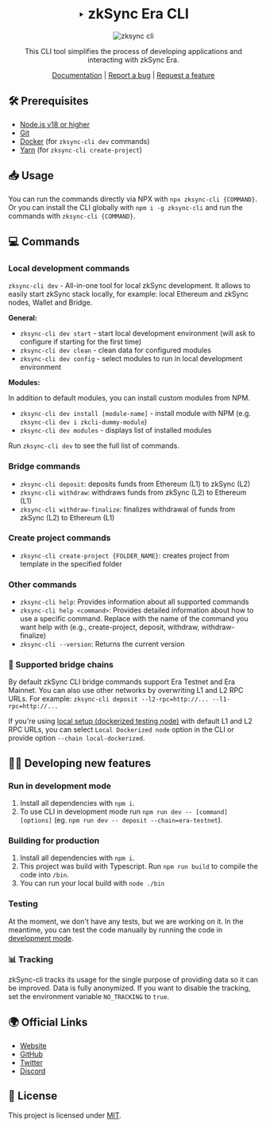 <div align="center">

# ‣ zkSync Era CLI 

![zksync cli](./zksync-cli-banner.png)

This CLI tool simplifies the process of developing applications and interacting with zkSync Era.

[Documentation](https://era.zksync.io/docs/tools/zksync-cli) | [Report a bug](https://github.com/matter-labs/zksync-cli/issues/new) | [Request a feature](https://github.com/matter-labs/zksync-cli/issues/new)

[pr-welcome]: https://img.shields.io/static/v1?color=indigo&label=PRs&style=flat&message=welcome

</div>

## 🛠 Prerequisites

- [Node.js v18 or higher](https://nodejs.org/en)
- [Git](https://git-scm.com/downloads)
- [Docker](https://www.docker.com/get-started/) (for `zksync-cli dev` commands)
- [Yarn](https://v3.yarnpkg.com/getting-started/install) (for `zksync-cli create-project`)

## 📥 Usage

You can run the commands directly via NPX with `npx zksync-cli {COMMAND}`.
Or you can install the CLI globally with `npm i -g zksync-cli` and run the commands with `zksync-cli {COMMAND}`.

## 💻 Commands

### Local development commands
`zksync-cli dev` - All-in-one tool for local zkSync development. It allows to easily start zkSync stack locally, for example: local Ethereum and zkSync nodes, Wallet and Bridge.

**General:**
- `zksync-cli dev start` - start local development environment (will ask to configure if starting for the first time)
- `zksync-cli dev clean` - clean data for configured modules
- `zksync-cli dev config` - select modules to run in local development environment

**Modules:**

In addition to default modules, you can install custom modules from NPM.

- `zksync-cli dev install [module-name]` - install module with NPM (e.g. `zksync-cli dev i zkcli-dummy-module`)
- `zksync-cli dev modules` - displays list of installed modules

Run `zksync-cli dev` to see the full list of commands.

### Bridge commands
- `zksync-cli deposit`: deposits funds from Ethereum (L1) to zkSync (L2)
- `zksync-cli withdraw`: withdraws funds from zkSync (L2) to Ethereum (L1)
- `zksync-cli withdraw-finalize`: finalizes withdrawal of funds from zkSync (L2) to Ethereum (L1)

### Create project commands
- `zksync-cli create-project {FOLDER_NAME}`: creates project from template in the specified folder

### Other commands
- `zksync-cli help`: Provides information about all supported commands
- `zksync-cli help <command>`: Provides detailed information about how to use a specific command. Replace <command> with the name of the command you want help with (e.g., create-project, deposit, withdraw, withdraw-finalize)
- `zksync-cli --version`: Returns the current version


### 🔗 Supported bridge chains

By default zkSync CLI bridge commands support Era Testnet and Era Mainnet. You can also use other networks by overwriting L1 and L2 RPC URLs. For example: `zksync-cli deposit --l2-rpc=http://... --l1-rpc=http://...`

If you're using [local setup (dockerized testing node)](https://github.com/matter-labs/local-setup) with default L1 and L2 RPC URLs, you can select `Local Dockerized node` option in the CLI or provide option `--chain local-dockerized`.

## 👩‍💻 Developing new features

### Run in development mode

1. Install all dependencies with `npm i`.
2. To use CLI in development mode run `npm run dev -- [command] [options]` (eg. `npm run dev -- deposit --chain=era-testnet`).

### Building for production

1. Install all dependencies with `npm i`.
2. This project was build with Typescript. Run `npm run build` to compile the code into `/bin`.
3. You can run your local build with `node ./bin`

### Testing

At the moment, we don't have any tests, but we are working on it.
In the meantime, you can test the code manually by running the code in [development mode](#run-in-development-mode).

### 📊 Tracking

zkSync-cli tracks its usage for the single purpose of providing data so it can be improved. Data is fully anonymized. If you want to disable the tracking, set the environment variable `NO_TRACKING` to `true`.

## 🌍 Official Links

- [Website](https://zksync.io/)
- [GitHub](https://github.com/matter-labs)
- [Twitter](https://twitter.com/zksync)
- [Discord](https://join.zksync.dev/)

## 📜 License

This project is licensed under [MIT](./LICENSE-MIT).